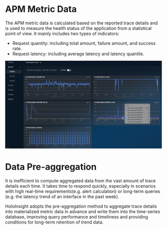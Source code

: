 # APM Metric Data
The APM metric data is calculated based on the reported trace details and is used to measure the health status of the application from a statistical point of view. It mainly includes two types of indicators:
- Request quantity: including total amount, failure amount, and success rate.
- Request latency: including average latency and latency quantile.

![img.png](../../../resources/images/user-guide/apm/service-metric-data.png)

# Data Pre-aggregation
It is inefficient to compute aggregated data from the vast amount of trace details each time. It takes time to respond quickly, especially in scenarios with high real-time requirements(e.g. alert calculation) or long-term queries (e.g. the latency trend of an interface in the past week). 

HoloInsight adopts the pre-aggregation method to aggregate trace details into materialized metric data in advance and write them into the time-series database, improving query performance and timeliness and providing conditions for long-term retention of trend data.